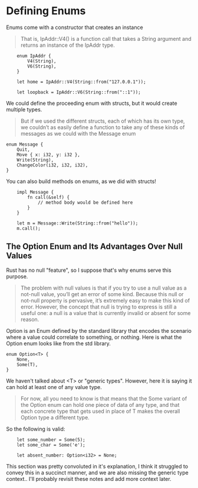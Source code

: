 # Defining Enums

Enums come with a constructor that creates an instance
>That is, IpAddr::V4() is a function call that takes a String argument and returns an instance of the IpAddr type.

```
    enum IpAddr {
        V4(String),
        V6(String),
    }

    let home = IpAddr::V4(String::from("127.0.0.1"));

    let loopback = IpAddr::V6(String::from("::1"));
```

We could define the proceeding enum with structs, but it would create multiple types.
>But if we used the different structs, each of which has its own type, we couldn’t as easily define a function to take any of these kinds of messages as we could with the Message enum

```
enum Message {
    Quit,
    Move { x: i32, y: i32 },
    Write(String),
    ChangeColor(i32, i32, i32),
}
```

You can also build methods on enums, as we did with structs!

```
    impl Message {
        fn call(&self) {
            // method body would be defined here
        }
    }

    let m = Message::Write(String::from("hello"));
    m.call();
```

## The Option Enum and Its Advantages Over Null Values

Rust has no null "feature", so I suppose that's why enums serve this purpose.

>The problem with null values is that if you try to use a null value as a not-null value, you’ll get an error of some kind. Because this null or not-null property is pervasive, it’s extremely easy to make this kind of error. However, the concept that null is trying to express is still a useful one: a null is a value that is currently invalid or absent for some reason.

Option is an Enum defined by the standard library that encodes the scenario where a value could correlate to something, or nothing. Here is what the Option enum looks like from the std library.

```
enum Option<T> {
    None,
    Some(T),
}
```

We haven't talked about \<T> or "generic types". However, here it is saying it can hold at least one of any value type.

>For now, all you need to know is that <T> means that the Some variant of the Option enum can hold one piece of data of any type, and that each concrete type that gets used in place of T makes the overall Option<T> type a different type.

So the following is valid:

```
    let some_number = Some(5);
    let some_char = Some('e');

    let absent_number: Option<i32> = None;
```

This section was pretty convoluted in it's explanation, I think it struggled to convey this in a succinct manner, and we are also missing the generic type context.. I'll probably revisit these notes and add more context later.